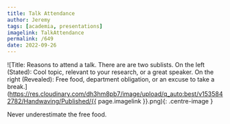 ```yaml
---
title: Talk Attendance
author: Jeremy
tags: [academia, presentations]
imagelink: TalkAttendance
permalink: /649
date: 2022-09-26
---
```


![Title: Reasons to attend a talk. There are are two sublists. On the left (Stated): Cool topic, relevant to your research, or a great speaker. On the right (Revealed): Free food, department obligation, or an excuse to take a break.](https://res.cloudinary.com/dh3hm8pb7/image/upload/q_auto:best/v1535842782/Handwaving/Published/{{ page.imagelink }}.png){: .centre-image }

Never underestimate the free food.

